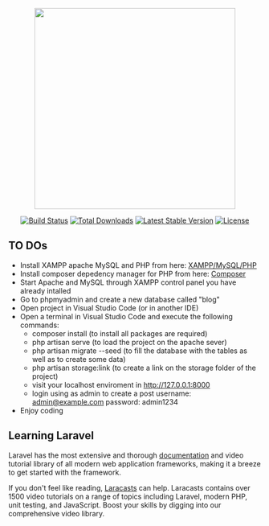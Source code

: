 <p align="center"><a href="https://laravel.com" target="_blank"><img src="https://raw.githubusercontent.com/laravel/art/master/logo-lockup/5%20SVG/2%20CMYK/1%20Full%20Color/laravel-logolockup-cmyk-red.svg" width="400"></a></p>

<p align="center">
<a href="https://travis-ci.org/laravel/framework"><img src="https://travis-ci.org/laravel/framework.svg" alt="Build Status"></a>
<a href="https://packagist.org/packages/laravel/framework"><img src="https://img.shields.io/packagist/dt/laravel/framework" alt="Total Downloads"></a>
<a href="https://packagist.org/packages/laravel/framework"><img src="https://img.shields.io/packagist/v/laravel/framework" alt="Latest Stable Version"></a>
<a href="https://packagist.org/packages/laravel/framework"><img src="https://img.shields.io/packagist/l/laravel/framework" alt="License"></a>
</p>

## TO DOs

- Install XAMPP apache MySQL and PHP from here: [XAMPP/MySQL/PHP](https://www.apachefriends.org/index.html)
- Install composer depedency manager for PHP from here: [Composer](https://getcomposer.org/)
- Start Apache and MySQL through XAMPP control panel you have already intalled
- Go to phpmyadmin and create a new database called "blog"
- Open project in Visual Studio Code (or in another IDE) 
- Open a terminal in Visual Studio Code and execute the following commands:
    - composer install (to install all packages are required)
    - php artisan serve (to load the project on the apache sever)
    - php artisan migrate --seed (to fill the database with the tables as well as to create some data)
    - php artisan storage:link (to create a link on the storage folder of the project)
    - visit your localhost enviroment in http://127.0.0.1:8000
    - login using as admin to create a post username: admin@example.com
                                                      password: admin1234
- Enjoy coding  
                                                      
                                               
## Learning Laravel

Laravel has the most extensive and thorough [documentation](https://laravel.com/docs) and video tutorial library of all modern web application frameworks, making it a breeze to get started with the framework.

If you don't feel like reading, [Laracasts](https://laracasts.com) can help. Laracasts contains over 1500 video tutorials on a range of topics including Laravel, modern PHP, unit testing, and JavaScript. Boost your skills by digging into our comprehensive video library.

